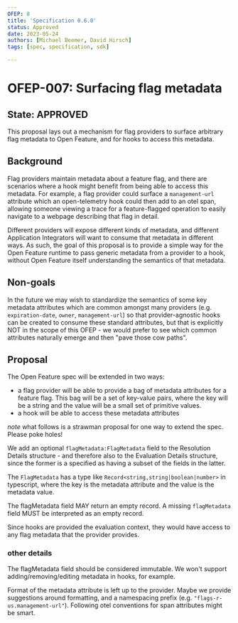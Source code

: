 ```yaml
---
OFEP: 8
title: 'Specification 0.6.0'
status: Approved
date: 2023-05-24
authors: [Michael Beemer, David Hirsch]
tags: [spec, specification, sdk]

---
```

# OFEP-007: Surfacing flag metadata

## State: APPROVED
This proposal lays out a mechanism for flag providers to surface arbitrary flag metadata to Open Feature, and for hooks to access this metadata.


## Background

Flag providers maintain metadata about a feature flag, and there are scenarios where a hook might benefit from being able to access this metadata. For example, a flag provider could surface a `management-url` attribute which an open-telemetry hook could then add to an otel span, allowing someone viewing a trace for a feature-flagged operation to easily navigate to a webpage describing that flag in detail.

Different providers will expose different kinds of metadata, and different Application Integrators will want to consume that metadata in different ways. As such, the goal of this proposal is to provide a simple way for the Open Feature runtime to pass generic metadata from a provider to a hook, without Open Feature itself understanding the semantics of that metadata.

## Non-goals

In the future we may wish to standardize the semantics of some key metadata attributes which are common amongst many providers (e.g. `expiration-date`, `owner`, `management-url`) so that provider-agnostic hooks can be created to consume these standard attributes, but that is explicitly NOT in the scope of this OFEP - we would prefer to see which common attributes naturally emerge and then "pave those cow paths".

## Proposal

The Open Feature spec will be extended in two ways:
- a flag provider will be able to provide a bag of metadata attributes for a feature flag. This bag will be a set of key-value pairs, where the key will be a string and the value will be a small set of primitive values.
- a hook will be able to access these metadata attributes

*note* what follows is a strawman proposal for one way to extend the spec. Please poke holes!

We add an optional `flagMetadata:FlagMetadata` field to the Resolution Details structure - and therefore also to the Evaluation Details structure, since the former is a specified as having a subset of the fields in the latter.

The `FlagMetadata` has a type like `Record<string,string|boolean|number>` in typescript, where the key is the metadata attribute and the value is the metadata value.

The flagMetadata field MAY return an empty record. A missing `flagMetadata` field MUST be interpreted as an empty record.

Since hooks are provided the evaluation context, they would have access to any flag metadata that the provider provides.

### other details

The flagMetadata field should be considered immutable. We won't support adding/removing/editing metadata in hooks, for example.

Format of the metadata attribute is left up to the provider. Maybe we provide suggestions around formatting, and a namespacing prefix (e.g. `"flags-r-us.management-url"`). Following otel conventions for span attributes might be smart.

